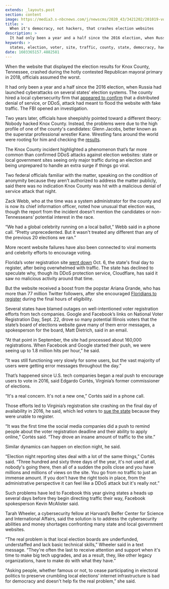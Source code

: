 ```yaml
--- 
extends: _layouts.post 
section: content 
image: https://media3.s-nbcnews.com/j/newscms/2020_43/3421202/201019-voting-booths-jm-0946_6c0f914457543930fc3f23232dd9a144.nbcnews-fp-1200-630.jpg 
title: > 
  When it's democracy, not hackers, that crashes election websites 
description: > 
  It had only been a year and a half since the 2016 election, when Russia had launched cyberattacks on several states’ election systems.Florida’s voter registration site went down Oct. 6, the state's final day to register, after being overwhelmed with traffic.Several states have blamed outages on well-intentioned voter registration efforts from tech companies.“It was the first time the social media companies did a push to remind people about the voter registration deadline and their ability to apply online,” Cortés said.“The real problem is that local election boards are underfunded, understaffed and lack basic technical skills,” Wheeler said in a text message. 
keywords: > 
  states, election, voter, site, traffic, county, state, democracy, hackers, websites, crashes, website, registration, local 
date: 1603365157.4882581 
--- 
```

<div><p class="endmarkEnabled">When the website that displayed the election results for Knox County, Tennessee, crashed during the hotly contested Republican mayoral primary in 2018, officials assumed the worst.</p><p class="endmarkEnabled">It had only been a year and a half since the 2016 election, when Russia had launched cyberattacks on several states&#8217; election systems. The county hired a local cybersecurity firm that <a href="https://www.documentcloud.org/documents/7273557-2018-05-11-Sword-and-Shield-Root-Cause-Analysis.html">appeared to confirm</a> that a distributed denial of service, or DDoS, attack had meant to flood the website with fake traffic. The FBI opened an investigation.</p><p></p><p id="taboolaReadMoreBelow"></p><p class="endmarkEnabled">Two years later, officials have sheepishly pointed toward a different theory: Nobody hacked Knox County. Instead, the problems were due to the high profile of one of the county's candidates: Glenn Jacobs, better known as the superstar professional wrestler Kane. Wrestling fans around the world were rooting for him and checking the <a href="https://www.reddit.com/r/SquaredCircle/comments/8gdzrz/100_reporting_in_kane_won/">results</a>.</p><p class="endmarkEnabled">The Knox County incident highlighted a phenomenon that&#8217;s far more common than confirmed DDoS attacks against election websites: state or local government sites seeing only major traffic during an election and being unprepared to handle an extra surge if things go viral.</p><p class="endmarkEnabled">Two federal officials familiar with the matter, speaking on the condition of anonymity because they aren't authorized to address the matter publicly, said there was no indication Knox County was hit with a malicious denial of service attack that night.</p><p class="endmarkEnabled">Zack Webb, who at the time was a system administrator for the county and is now its chief information officer, noted how unusual that election was, though the report from the incident doesn&#8217;t mention the candidates or non-Tennesseans&#8217; potential interest in the race.</p><p></p><p class="endmarkEnabled">&#8220;We had a global celebrity running on a local ballot,&#8221; Webb said in a phone call. &#8220;Pretty unprecedented. But it wasn't treated any different than any of the previous 20 elections we ran.&#8221;</p><p class="endmarkEnabled">More recent website failures have also been connected to viral moments and celebrity efforts to encourage voting.</p><p class="endmarkEnabled">Florida&#8217;s voter registration site <a href="https://www.nbcnews.com/politics/2020-election/florida-extends-voter-registration-deadline-after-website-problems-n1242282">went down</a> Oct. 6, the state's final day to register, after being overwhelmed with traffic. The state has declined to speculate why, though its DDoS protection service, Cloudflare, has said it saw no malicious activity around that time.</p><p class="endmarkEnabled">But the website received a boost from the popstar Ariana Grande, who has more than 77 million Twitter followers, after she encouraged <a href="https://www.sun-sentinel.com/news/politics/elections/fl-ne-ariana-grande-florida-voter-website-crash-20201007-ov5nr4ndqva2pesl7x4wsattme-story.html">Floridians to register</a> during the final hours of eligibility.</p><p class="endmarkEnabled">Several states have blamed outages on well-intentioned voter registration efforts from tech companies. Google and Facebook&#8217;s links on National Voter Registration Day, Sept. 22, drove so many potential Illinois voters that the state&#8217;s board of elections website gave many of them error messages, a spokesperson for the board, Matt Dietrich, said in an email.</p><p></p><p class="endmarkEnabled">&#8220;At that point in September, the site had processed about 160,000 registrations. When Facebook and Google started their push, we were seeing up to 1.8 million hits per hour,&#8221; he said.</p><p class="endmarkEnabled">&#8220;It was still functioning very slowly for some users, but the vast majority of users were getting error messages throughout the day.&#8221;</p><p class="endmarkEnabled">That&#8217;s happened since U.S. tech companies began a real push to encourage users to vote in 2016, said Edgardo Cort&#233;s, Virginia&#8217;s former commissioner of elections.</p><p class="endmarkEnabled">&#8220;It's a real concern. It's not a new one,&#8221; Cort&#233;s said in a phone call.</p><p></p><p class="endmarkEnabled">Those efforts led to Virginia&#8217;s registration site crashing on the final day of availability in 2016, he said, which led voters to <a href="https://www.washingtonpost.com/local/virginia-politics/voter-registration-system-crashes-in-va-preventing-some-from-signing-up-in-time/2016/10/18/5336f1ae-9558-11e6-9b7c-57290af48a49_story.html">sue the state</a> because they were unable to register.</p><p class="endmarkEnabled">&#8220;It was the first time the social media companies did a push to remind people about the voter registration deadline and their ability to apply online,&#8221; Cort&#233;s said. &#8220;They drove an insane amount of traffic to the site.&#8221;</p><p class="endmarkEnabled">Similar dynamics can happen on election night, he said.</p><p class="endmarkEnabled">&#8220;Election night reporting sites deal with a lot of the same things,&#8221; Cort&#233;s said. &#8220;Three hundred and sixty three days of the year, it's not used at all, nobody's going there, then all of a sudden the polls close and you have millions and millions of views on the site. You go from no traffic to just an immense amount. If you don't have the right tools in place, from the administrative perspective it can feel like a DDoS attack but it's really not.&#8221;</p><p></p><p class="endmarkEnabled">Such problems have led to Facebook this year giving states a heads up several days before they begin directing traffic their way, Facebook spokesperson Kevin McAlister said.</p><p class="endmarkEnabled">Tarah Wheeler, a cybersecurity fellow at Harvard&#8217;s Belfer Center for Science and International Affairs, said the solution is to address the cybersecurity abilities and money shortages confronting many state and local government websites.</p><p class="endmarkEnabled">&#8220;The real problem is that local election boards are underfunded, understaffed and lack basic technical skills,&#8221; Wheeler said in a text message. &#8220;They're often the last to receive attention and support when it's time to make big tech upgrades, and as a result, they, like other legacy organizations, have to make do with what they have.&#8221;</p><p class="endmarkEnabled">"Asking people, whether famous or not, to cease participating in electoral politics to preserve crumbling local elections&#8217; internet infrastructure is bad for democracy and doesn't help fix the real problem,&#8221; she said.</p></div>